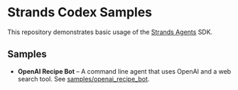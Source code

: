 # Strands Codex Samples

This repository demonstrates basic usage of the
[Strands Agents](https://strandsagents.com/latest/) SDK.

## Samples

- **OpenAI Recipe Bot** – A command line agent that uses OpenAI and a web search
  tool. See [samples/openai_recipe_bot](samples/openai_recipe_bot).
